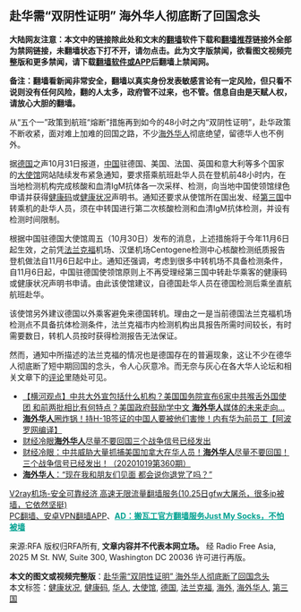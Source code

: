  <h2>赴华需“双阴性证明” 海外华人彻底断了回国念头</h2> <p class="notice"><b>大陆网友注意：本文中的链接除此处和文末的<a href="https://github.com/bannedbook/fanqiang" >翻墙</a>软件下载和<a href="https://github.com/killgcd/justmysocks/blob/master/README.md">翻墙推荐</a>链接外全部为禁网链接，未翻墙状态下打不开，请勿点击。此为文字版禁闻，欲看图文视频完整版和更多禁闻，请下载<a href="https://github.com/bannedbook/fanqiang">翻墙软件或APP</a>后翻墙上禁闻网。</p><p>备注：翻墙看新闻非常安全，翻墙以真实身份发表敏感言论有一定风险，但只看不说则没有任何风险，翻的人太多，政府管不过来，也不管。信息自由是天赋人权，请放心大胆的翻墙。</b></p>  <div class="entry"> <p>从“五个一”政策到航班“熔断”措施再到如今的48小时之内“双阴性证明”，赴华政策不断收紧，面对难上加难的回国之路，不少<a href="https://www.bannedbook.org/bnews/tag/%E6%B5%B7%E5%A4%96/" class="st_tag internal_tag" rel="tag" title="标签 海外 下的日志">海外</a><a href="https://www.bannedbook.org/bnews/tag/%e5%8d%8e%e4%ba%ba/" class="st_tag internal_tag" rel="tag" title="标签 华人 下的日志">华人</a>彻底绝望，留德华人也不例外。</p> <p>据<a href="https://www.bannedbook.org/bnews/tag/%e5%be%b7%e5%9b%bd/" class="st_tag internal_tag" rel="tag" title="标签 德国 下的日志">德国</a>之声10月31日报道，<span class='wp_keywordlink_affiliate'><a href="https://www.bannedbook.org/" title="中国" target="_blank">中国</a></span>驻德国、美国、法国、英国和意大利等多个国家的<a href="https://www.bannedbook.org/bnews/tag/%E5%A4%A7%E4%BD%BF%E9%A6%86/" class="st_tag internal_tag" rel="tag" title="标签 大使馆 下的日志">大使馆</a>网站陆续发布紧急通知，要求搭乘航班赴华人员在登机前48小时内，在当地检测机构完成核酸和血清IgM抗体各一次采样、检测，向当地中国使领馆绿色申请并获得<a href="https://www.bannedbook.org/bnews/tag/%e5%81%a5%e5%ba%b7%e7%a0%81/" class="st_tag internal_tag" rel="tag" title="标签 健康码 下的日志">健康码</a>或<a href="https://www.bannedbook.org/bnews/tag/%E5%81%A5%E5%BA%B7%E7%8A%B6%E5%86%B5/" class="st_tag internal_tag" rel="tag" title="标签 健康状况 下的日志">健康状况</a>声明书。通知还要求从使馆所在国出发、经<a href="https://www.bannedbook.org/bnews/tag/%E7%AC%AC%E4%B8%89%E5%9B%BD/" class="st_tag internal_tag" rel="tag" title="标签 第三国 下的日志">第三国</a>中转乘机的赴华人员，须在中转国进行第二次核酸检测和血清IgM抗体检测，并设有检测时间限制。</p>  <p>根据中国驻德国大使馆周五（10月30日）发布的消息，上述措施将于今年11月6日起生效，之前凭<a href="https://www.bannedbook.org/bnews/tag/%E6%B3%95%E5%85%B0%E5%85%8B%E7%A6%8F/" class="st_tag internal_tag" rel="tag" title="标签 法兰克福 下的日志">法兰克福</a>机场、汉堡机场Centogene检测中心核酸检测纸质报告登机做法自11月6日起中止。通知还强调，考虑到很多中转机场不具备检测条件，自11月6日起，中国驻德国使领馆原则上不再受理经第三国中转赴华乘客的健康码或健康状况声明书申请。由此该使馆建议，自德国赴华人员在德国检测后乘坐直航航班赴华。</p> <p>该使馆另外建议德国以外乘客避免来德国转机。理由之一是当前德国法兰克福机场检测点不具备抗体检测条件，法兰克福市内检测机构出具报告所需时间较长，有时需要数日，转机人员按时获得检测报告无法保证。</p>  <p>然而，通知中所描述的法兰克福的情况也是德国存在的普遍现象，这让不少在德华人彻底断了短中期回国的念头，令人心灰意冷。而无奈与灰心在各大华人论坛和相关文章下的<span class='wp_keywordlink_affiliate'><a href="https://www.bannedbook.org/bnews/comments/" title="新闻评论" target="_blank">评论</a></span>里随处可见。</p> <ul class='op-related-articles' title='相关阅读'> <li><a href='https://www.bannedbook.org/bnews/bannedvideo/20201024/1419326.html' target='_blank'>【横河观点】中共大外宣包括什么机构？美国国务院宣布6家中共喉舌外国使团 和前两批相比有何特点？美国政府鼓励学中文 <b>海外华人</b>媒体的未来走向…</a></li> <li><a href='https://www.bannedbook.org/bnews/cnnews/20201023/1419108.html' target='_blank'><b>海外华人</b>圈炸锅！持H-1B签证的中国人要被他们害惨！内有华为前员工【阿波罗网编译】</a></li> <li><a href='https://www.bannedbook.org/bnews/taiwannews/20201019/1416294.html' target='_blank'>财经冷眼<b>海外华人</b>尽量不要回国三个战争信号已经发出</a></li> <li><a href='https://www.bannedbook.org/bnews/bannedvideo/20201019/1416254.html' target='_blank'>财经冷眼：中共威胁大量抓捕美国加拿大在华人员！<b>海外华人</b>尽量不要回国！三个战争信号已经发出！（20201019第360期）</a></li> <li><a href='https://www.bannedbook.org/bnews/cbnews/20201006/1408932.html' target='_blank'><b>海外华人</b>：“现在我和朋友们见面 都会说你退党了吗？”</a></li> </ul> <p class="texttj"> <a href="https://www.bannedbook.org/forum23/topic22702.html" target="_blank">V2ray机场-安全可靠经济 高速无限流量翻墙服务(10.25日gfw大屠杀，很多ip被墙，它依然坚挺)</a><br/> <a href="https://github.com/bannedbook/fanqiang/wiki/%E7%A6%81%E9%97%BB%E7%BD%91%E5%AE%89%E5%8D%93%E7%BF%BB%E5%A2%99%E6%96%B0%E9%97%BBAPP" target="_blank">PC翻墙、安卓VPN翻墙APP</a>、<span onclick="window.open('https://github.com/killgcd/justmysocks/blob/master/README.md')" style="font-weight:bold;color:#00A191;cursor:pointer;text-decoration:underline;outline:none">AD：搬瓦工官方翻墙服务Just My Socks，不怕被墙</span></p><p>来源:RFA  版权归RFA所有, <strong>文章内容并不代表本网立场。</strong>  经 Radio Free Asia, 2025 M St. NW, Suite 300, Washington DC 20036 许可进行再版。</p> <a name='sharetosocial'></a>       <div><b>本文的图文或视频完整版</b>：<a href='https://www.bannedbook.org/bnews/headline/20201101/1423643.html'>赴华需“双阴性证明” 海外华人彻底断了回国念头</a></div>  </div><!--END ENTRY--> <div class="postfooter"> <div>本文标签：<a href="https://www.bannedbook.org/bnews/tag/%E5%81%A5%E5%BA%B7%E7%8A%B6%E5%86%B5/" rel="tag">健康状况</a>, <a href="https://www.bannedbook.org/bnews/tag/%e5%81%a5%e5%ba%b7%e7%a0%81/" rel="tag">健康码</a>, <a href="https://www.bannedbook.org/bnews/tag/%e5%8d%8e%e4%ba%ba/" rel="tag">华人</a>, <a href="https://www.bannedbook.org/bnews/tag/%E5%A4%A7%E4%BD%BF%E9%A6%86/" rel="tag">大使馆</a>, <a href="https://www.bannedbook.org/bnews/tag/%e5%be%b7%e5%9b%bd/" rel="tag">德国</a>, <a href="https://www.bannedbook.org/bnews/tag/%E6%B3%95%E5%85%B0%E5%85%8B%E7%A6%8F/" rel="tag">法兰克福</a>, <a href="https://www.bannedbook.org/bnews/tag/%E6%B5%B7%E5%A4%96/" rel="tag">海外</a>, <a href="https://www.bannedbook.org/bnews/tag/%E6%B5%B7%E5%A4%96%E5%8D%8E%E4%BA%BA/" rel="tag">海外华人</a>, <a href="https://www.bannedbook.org/bnews/tag/%E7%AC%AC%E4%B8%89%E5%9B%BD/" rel="tag">第三国</a></div>  </div><!--END POSTFOOTER--> 